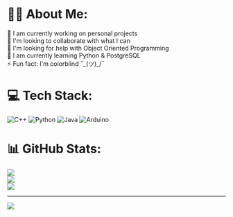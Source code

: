 # 🙋‍♂️ About Me:
🔭 I am currently working on personal projects<br>👯 I'm looking to collaborate with what I can<br>🤝 I'm looking for help with Object Oriented Programming<br>🌱 I am currently learning Python & PostgreSQL<br>⚡ Fun fact: I'm colorblind ¯\_(ツ)_/¯


# 💻 Tech Stack:
![C++](https://img.shields.io/badge/c++-%2300599C.svg?style=for-the-badge&logo=c%2B%2B&logoColor=white) ![Python](https://img.shields.io/badge/python-3670A0?style=for-the-badge&logo=python&logoColor=ffdd54) ![Java](https://img.shields.io/badge/java-%23ED8B00.svg?style=for-the-badge&logo=java&logoColor=white) ![Arduino](https://img.shields.io/badge/-Arduino-00979D?style=for-the-badge&logo=Arduino&logoColor=white)
# 📊 GitHub Stats:
![](https://github-readme-stats.vercel.app/api?username=AlbertoBruno1265&theme=dark&hide_border=false&include_all_commits=false&count_private=false)<br/>
![](https://github-readme-streak-stats.herokuapp.com/?user=AlbertoBruno1265&theme=dark&hide_border=false)<br/>
![](https://github-readme-stats.vercel.app/api/top-langs/?username=AlbertoBruno1265&theme=dark&hide_border=false&include_all_commits=false&count_private=false&layout=compact)

---
[![](https://visitcount.itsvg.in/api?id=AlbertoBruno1265&icon=0&color=0)](https://visitcount.itsvg.in)

<!-- Proudly created with GPRM ( https://gprm.itsvg.in ) -->
